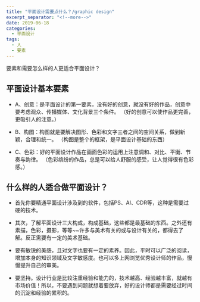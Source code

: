 ```yaml
---
title: "平面设计需要点什么？/graphic design"
excerpt_separator: "<!--more-->"
date: 2019-06-18
categories:
  - 平面设计
tags:
  - 人
  - 要素
---
```


要素和需要怎么样的人更适合平面设计？

<!--more-->

## 平面设计基本要素
* A、创意：是平面设计的第一要素，没有好的创意，就没有好的作品，创意中要考虑观众、传播媒体、文化背景三个条件。
（好的创意可以使作品更完善，更吸引人的注意。）

* B、构图：构图就是要解决图形、色彩和文字三者之间的空间关系，做到新颖，合理和统一。
（构图是整个的框架，是平面设计基础的东西）

* C、色彩：好的平面设计作品在画面色彩的运用上注意调和、对比、平衡、节奏与韵律。
（色彩缤纷的作品，总是可以给人舒服的感受，让人觉得很有色彩感。）

## 什么样的人适合做平面设计？

* 首先你要精通平面设计涉及到的软件，包括PS、AI、CDR等，这种是需要过硬的技术。

* 其次，了解平面设计三大构成，构成基础，这些都是最基础的东西。之外还有素描，色彩，摄影，等等~~许多与美术有关的或与设计有关的，都得去了解。反正需要有一定的美术基础。

* 要有敏锐的美感，且对文字也要有一定的素养。因此，平时可以广泛的阅读，增加本身的知识领域及文字敏感度。也可以多上网浏览优秀设计师的作品，慢慢提升自己的审美。

* 要坚持。设计行业是比较注重经验和能力的，技术越高、经验越丰富，就越有市场价值！所以，不要遇到问题就想着要放弃，好的设计师都是需要经过时间的沉淀和经验的累积的。

